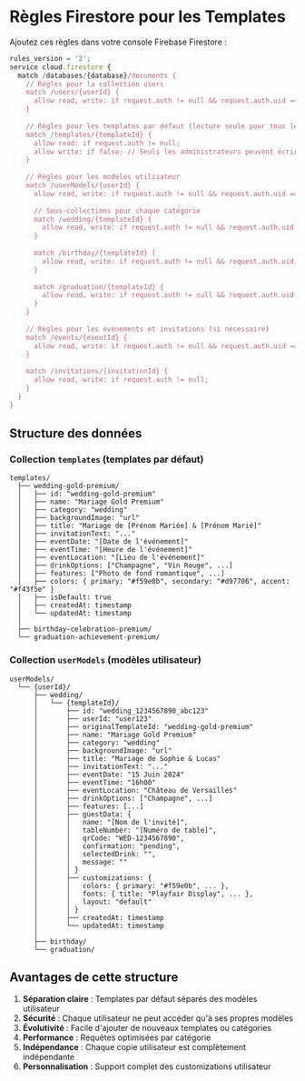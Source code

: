 # Règles Firestore pour les Templates

Ajoutez ces règles dans votre console Firebase Firestore :

```javascript
rules_version = '2';
service cloud.firestore {
  match /databases/{database}/documents {
    // Règles pour la collection users
    match /users/{userId} {
      allow read, write: if request.auth != null && request.auth.uid == userId;
    }
    
    // Règles pour les templates par défaut (lecture seule pour tous les utilisateurs authentifiés)
    match /templates/{templateId} {
      allow read: if request.auth != null;
      allow write: if false; // Seuls les administrateurs peuvent écrire (via console ou fonctions cloud)
    }
    
    // Règles pour les modèles utilisateur
    match /userModels/{userId} {
      allow read, write: if request.auth != null && request.auth.uid == userId;
      
      // Sous-collections pour chaque catégorie
      match /wedding/{templateId} {
        allow read, write: if request.auth != null && request.auth.uid == userId;
      }
      
      match /birthday/{templateId} {
        allow read, write: if request.auth != null && request.auth.uid == userId;
      }
      
      match /graduation/{templateId} {
        allow read, write: if request.auth != null && request.auth.uid == userId;
      }
    }
    
    // Règles pour les événements et invitations (si nécessaire)
    match /events/{eventId} {
      allow read, write: if request.auth != null && request.auth.uid == resource.data.userId;
    }
    
    match /invitations/{invitationId} {
      allow read, write: if request.auth != null;
    }
  }
}
```

## Structure des données

### Collection `templates` (templates par défaut)
```
templates/
  ├── wedding-gold-premium/
  │   ├── id: "wedding-gold-premium"
  │   ├── name: "Mariage Gold Premium"
  │   ├── category: "wedding"
  │   ├── backgroundImage: "url"
  │   ├── title: "Mariage de [Prénom Mariée] & [Prénom Marié]"
  │   ├── invitationText: "..."
  │   ├── eventDate: "[Date de l'événement]"
  │   ├── eventTime: "[Heure de l'événement]"
  │   ├── eventLocation: "[Lieu de l'événement]"
  │   ├── drinkOptions: ["Champagne", "Vin Rouge", ...]
  │   ├── features: ["Photo de fond romantique", ...]
  │   ├── colors: { primary: "#f59e0b", secondary: "#d97706", accent: "#f43f5e" }
  │   ├── isDefault: true
  │   ├── createdAt: timestamp
  │   └── updatedAt: timestamp
  │
  ├── birthday-celebration-premium/
  └── graduation-achievement-premium/
```

### Collection `userModels` (modèles utilisateur)
```
userModels/
  └── {userId}/
      ├── wedding/
      │   └── {templateId}/
      │       ├── id: "wedding_1234567890_abc123"
      │       ├── userId: "user123"
      │       ├── originalTemplateId: "wedding-gold-premium"
      │       ├── name: "Mariage Gold Premium"
      │       ├── category: "wedding"
      │       ├── backgroundImage: "url"
      │       ├── title: "Mariage de Sophie & Lucas"
      │       ├── invitationText: "..."
      │       ├── eventDate: "15 Juin 2024"
      │       ├── eventTime: "16h00"
      │       ├── eventLocation: "Château de Versailles"
      │       ├── drinkOptions: ["Champagne", ...]
      │       ├── features: [...]
      │       ├── guestData: {
      │       │   name: "[Nom de l'invité]",
      │       │   tableNumber: "[Numéro de table]",
      │       │   qrCode: "WED-1234567890",
      │       │   confirmation: "pending",
      │       │   selectedDrink: "",
      │       │   message: ""
      │       │ }
      │       ├── customizations: {
      │       │   colors: { primary: "#f59e0b", ... },
      │       │   fonts: { title: "Playfair Display", ... },
      │       │   layout: "default"
      │       │ }
      │       ├── createdAt: timestamp
      │       └── updatedAt: timestamp
      │
      ├── birthday/
      └── graduation/
```

## Avantages de cette structure

1. **Séparation claire** : Templates par défaut séparés des modèles utilisateur
2. **Sécurité** : Chaque utilisateur ne peut accéder qu'à ses propres modèles
3. **Évolutivité** : Facile d'ajouter de nouveaux templates ou catégories
4. **Performance** : Requêtes optimisées par catégorie
5. **Indépendance** : Chaque copie utilisateur est complètement indépendante
6. **Personnalisation** : Support complet des customizations utilisateur